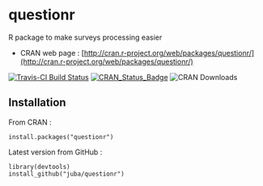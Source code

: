 questionr
=========

R package to make surveys processing easier

* CRAN web page : [http://cran.r-project.org/web/packages/questionr/](http://cran.r-project.org/web/packages/questionr/)

[![Travis-CI Build Status](https://travis-ci.org/juba/questionr.svg?branch=master)](https://travis-ci.org/juba/questionr)
[![CRAN_Status_Badge](http://www.r-pkg.org/badges/version/questionr)](http://cran.r-project.org/package=questionr)
![CRAN Downloads](http://cranlogs.r-pkg.org/badges/last-month/questionr)

## Installation

From CRAN :

    install.packages("questionr")

Latest version from GitHub :

    library(devtools)
    install_github("juba/questionr")
